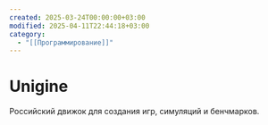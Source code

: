 ```yaml
---
created: 2025-03-24T00:00:00+03:00
modified: 2025-04-11T22:44:18+03:00
category:
  - "[[Программирование]]"
---
```


# Unigine

Российский движок для создания игр, симуляций и бенчмарков.